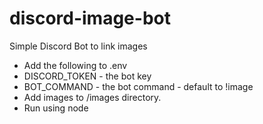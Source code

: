 # discord-image-bot
Simple Discord Bot to link images


* Add the following to .env
* DISCORD_TOKEN - the bot key
* BOT_COMMAND - the bot command - default to !image 
* Add images to /images directory.
* Run using node
